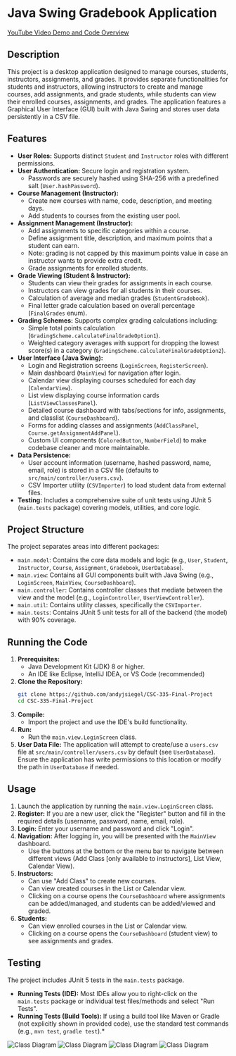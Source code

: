 # Java Swing Gradebook Application

[YouTube Video Demo and Code Overview](https://youtu.be/C3jH3CE3dzM)

## Description

This project is a desktop application designed to manage courses, students, instructors, assignments, and grades. It provides separate functionalities for students and instructors, allowing instructors to create and manage courses, add assignments, and grade students, while students can view their enrolled courses, assignments, and grades. The application features a Graphical User Interface (GUI) built with Java Swing and stores user data persistently in a CSV file.

## Features

* **User Roles:** Supports distinct `Student` and `Instructor` roles with different permissions.
* **User Authentication:** Secure login and registration system.
    * Passwords are securely hashed using SHA-256 with a predefined salt (`User.hashPassword`).
* **Course Management (Instructor):**
    * Create new courses with name, code, description, and meeting days.
    * Add students to courses from the existing user pool.
* **Assignment Management (Instructor):**
    * Add assignments to specific categories within a course.
    * Define assignment title, description, and maximum points that a student can earn. 
    * Note: grading is not capped by this maximum points value in case an instructor wants to provide extra credit.
    * Grade assignments for enrolled students.
* **Grade Viewing (Student & Instructor):**
    * Students can view their grades for assignments in each course.
    * Instructors can view grades for all students in their courses.
    * Calculation of average and median grades (`StudentGradebook`).
    * Final letter grade calculation based on overall percentage (`FinalGrades` enum).
* **Grading Schemes:** Supports complex grading calculations including:
    * Simple total points calculation (`GradingScheme.calculateFinalGradeOption1`).
    * Weighted category averages with support for dropping the lowest score(s) in a category (`GradingScheme.calculateFinalGradeOption2`).
* **User Interface (Java Swing):**
    * Login and Registration screens (`LoginScreen`, `RegisterScreen`).
    * Main dashboard (`MainView`) for navigation after login.
    * Calendar view displaying courses scheduled for each day (`CalendarView`).
    * List view displaying course information cards (`ListViewClassesPanel`).
    * Detailed course dashboard with tabs/sections for info, assignments, and classlist (`CourseDashboard`).
    * Forms for adding classes and assignments (`AddClassPanel`, `Course.getAssignmentAddPanel`).
    * Custom UI components (`ColoredButton`, `NumberField`) to make codebase cleaner and more maintainable.
* **Data Persistence:**
    * User account information (username, hashed password, name, email, role) is stored in a CSV file (defaults to `src/main/controller/users.csv`).
    * CSV Importer utility (`CSVImporter`) to load student data from external files.
* **Testing:** Includes a comprehensive suite of unit tests using JUnit 5 (`main.tests` package) covering models, utilities, and core logic.

## Project Structure

The project separates areas into different packages:

* `main.model`: Contains the core data models and logic (e.g., `User`, `Student`, `Instructor`, `Course`, `Assignment`, `Gradebook`, `UserDatabase`).
* `main.view`: Contains all GUI components built with Java Swing (e.g., `LoginScreen`, `MainView`, `CourseDashboard`).
* `main.controller`: Contains controller classes that mediate between the view and the model (e.g., `LoginController`, `UserViewController`).
* `main.util`: Contains utility classes, specifically the `CSVImporter`.
* `main.tests`: Contains JUnit 5 unit tests for all of the backend (the model) with 90% coverage.

## Running the Code

1.  **Prerequisites:**
    * Java Development Kit (JDK) 8 or higher.
    * An IDE like Eclipse, IntelliJ IDEA, or VS Code (recommended)
2.  **Clone the Repository:**
    ```bash
    git clone https://github.com/andyjsiegel/CSC-335-Final-Project
    cd CSC-335-Final-Project
    ```
3.  **Compile:**
    * Import the project and use the IDE's build functionality.
4.  **Run:**
    * Run the `main.view.LoginScreen` class.
5.  **User Data File:** The application will attempt to create/use a `users.csv` file at `src/main/controller/users.csv` by default (see `UserDatabase`). Ensure the application has write permissions to this location or modify the path in `UserDatabase` if needed.

## Usage

1.  Launch the application by running the `main.view.LoginScreen` class.
2.  **Register:** If you are a new user, click the "Register" button and fill in the required details (username, password, name, email, role).
3.  **Login:** Enter your username and password and click "Login".
4.  **Navigation:** After logging in, you will be presented with the `MainView` dashboard.
    * Use the buttons at the bottom or the menu bar to navigate between different views (Add Class [only available to instructors], List View, Calendar View).
5.  **Instructors:**
    * Can use "Add Class" to create new courses.
    * Can view created courses in the List or Calendar view.
    * Clicking on a course opens the `CourseDashboard` where assignments can be added/managed, and students can be added/viewed and graded.
6.  **Students:**
    * Can view enrolled courses in the List or Calendar view.
    * Clicking on a course opens the `CourseDashboard` (student view) to see assignments and grades.

## Testing

The project includes JUnit 5 tests in the `main.tests` package.

* **Running Tests (IDE):** Most IDEs allow you to right-click on the `main.tests` package or individual test files/methods and select "Run Tests".
* **Running Tests (Build Tools):** If using a build tool like Maven or Gradle (not explicitly shown in provided code), use the standard test commands (e.g., `mvn test`, `gradle test`).*

![Class Diagram](FinalProjectUML.svg)
![Class Diagram](GradebookComposition.svg)
![Class Diagram](CourseComposition.svg)
![Class Diagram](IteratorComposition.svg)
